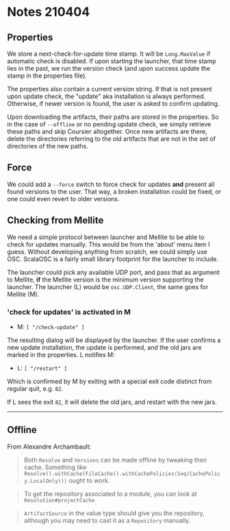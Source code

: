 # Notes 210404

## Properties

We store a next-check-for-update time stamp. It will be `Long.MaxValue` if automatic check is disabled.
If upon starting the launcher, that time stamp lies in the past, we run the version check (and upon success
update the stamp in the properties file).

The properties also contain a current version string. If that is not present upon update check, the "update"
aka installation is always performed. Otherwise, if newer version is found, the user is asked to confirm updating.

Upon downloading the artifacts, their paths are stored in the properties. So in the case of `--offline` or no
pending update check, we simply retrieve these paths and skip Coursier altogether. Once new artifacts are there,
delete the directories referring to the old artifacts that are not in the set of directories of the new paths.

## Force

We could add a `--force` switch to force check for updates __and__ present all found versions to the user. That
way, a broken installation could be fixed, or one could even revert to older versions.

## Checking from Mellite

We need a simple protocol between launcher and Mellite to be able to check for updates manually. This would be
from the 'about' menu item I guess. Without developing anything from scratch, we could simply use OSC. ScalaOSC
is a fairly small library footprint for the launcher to include.

The launcher could pick any available UDP port, and pass that as argument to Mellite, __if__ the Mellite version
is the minimum version supporting the launcher. The launcher (L) would be `osc.UDP.Client`, the same goes for 
Mellite (M).

### 'check for updates' is activated in M

- M: `[ "/check-update" ]`

The resulting dialog will be displayed by the launcher. If the user confirms a new update installation,
the update is performed, and the old jars are marked in the properties. L notifies M:

- L: `[ "/restart" ]`

Which is confirmed by M by exiting with a special exit code distinct from regular quit, e.g. `82`.

If L sees the exit `82`, it will delete the old jars, and restart with the new jars.

------

## Offline

From Alexandre Archambault:

> Both `Resolve` and `Versions` can be made offline by tweaking their cache. Something like 
> `Resolve().withCache(FileCache().withCachePolicies(Seq(CachePolicy.LocalOnly)))` ought to work.

> To get the repository associated to a module, you can look at `Resolution#projectCache`

> `ArtifactSource` in the value type should give you the repository, although you may need to cast it as a
> `Repository` manually.
